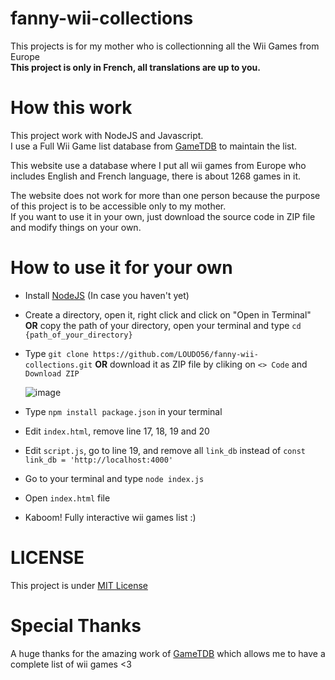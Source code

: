 # fanny-wii-collections
This projects is for my mother who is collectionning all the Wii Games from Europe<br/>
**This project is only in French, all translations are up to you.**

# How this work

This project work with NodeJS and Javascript.<br/>
I use a Full Wii Game list database from <a href="https://www.gametdb.com">GameTDB</a> to maintain the list.<br/>

This website use a database where I put all wii games from Europe who includes English and French language, there is about 1268 games in it.<br/>

The website does not work for more than one person because the purpose of this project is to be accessible only to my mother.<br/>
If you want to use it in your own, just download the source code in ZIP file and modify things on your own.<br/>

# How to use it for your own

- Install [NodeJS](https://nodejs.org/fr) (In case you haven't yet)
- Create a directory, open it, right click and click on "Open in Terminal" **OR** copy the path of your directory, open your terminal and type `cd {path_of_your_directory}`
- Type `git clone https://github.com/LOUDO56/fanny-wii-collections.git` **OR** download it as ZIP file by cliking on `<> Code` and `Download ZIP`

  
  ![image](https://github.com/LOUDO56/fanny-wii-collections/assets/117168736/454327ad-c0b4-420f-9f43-a13606a9d75e)
  
- Type `npm install package.json` in your terminal
- Edit `index.html`, remove line 17, 18, 19 and 20
- Edit `script.js`, go to line 19, and remove all `link_db` instead of `const link_db = 'http://localhost:4000'`
- Go to your terminal and type `node index.js`
- Open `index.html` file
- Kaboom! Fully interactive wii games list :)


# LICENSE

This project is under [MIT License](https://github.com/LOUDO56/fanny-wii-collections/blob/main/LICENSE)

# Special Thanks

A huge thanks for the amazing work of <a href="https://www.gametdb.com">GameTDB</a> which allows me to have a complete list of wii games <3 

